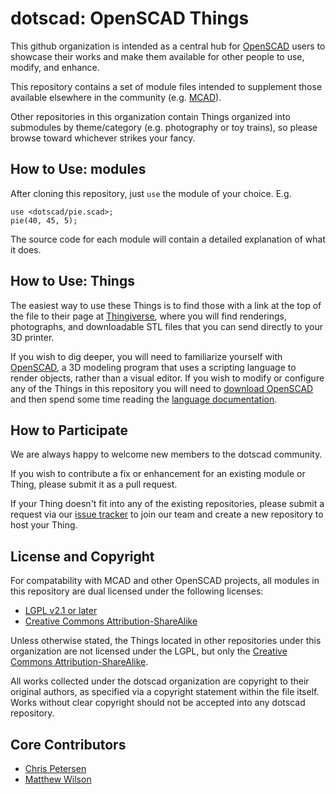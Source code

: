 # dotscad: OpenSCAD Things

This github organization is intended as a central hub for [OpenSCAD](http://www.openscad.org/)
users to showcase their works and make them available for other people to use, modify,
and enhance.

This repository contains a set of module files intended to supplement those available elsewhere
in the community (e.g. [MCAD](https://github.com/SolidCode/MCAD)).

Other repositories in this organization contain Things organized into submodules by theme/category
(e.g. photography or toy trains), so please browse toward whichever strikes your fancy.

## How to Use: modules

After cloning this repository, just `use` the module of your choice.  E.g.

    use <dotscad/pie.scad>;
    pie(40, 45, 5);

The source code for each module will contain a detailed explanation of what it does.

## How to Use: Things

The easiest way to use these Things is to find those with a link at the top of the file
to their page at [Thingiverse](http://www.thingiverse.com/), where you will find
renderings, photographs, and downloadable STL files that you can send directly to your
3D printer.

If you wish to dig deeper, you will need to familiarize yourself with
[OpenSCAD](http://www.openscad.org/), a 3D modeling program that uses a scripting
language to render objects, rather than a visual editor.  If you wish to modify or
configure any of the Things in this repository you will need to
[download OpenSCAD](http://www.openscad.org/downloads.html) and then spend some time
reading the [language documentation](http://www.openscad.org/documentation.html).

## How to Participate

We are always happy to welcome new members to the dotscad community.

If you wish to contribute a fix or enhancement for an existing module or Thing, please
submit it as a pull request.

If your Thing doesn't fit into any of the existing repositories, please submit a request
via our [issue tracker](https://github.com/dotscad/dotscad/issues) to join our team
and create a new repository to host your Thing.

## License and Copyright

For compatability with MCAD and other OpenSCAD projects, all modules in this repository
are dual licensed under the following licenses:

* [LGPL v2.1 or later](http://creativecommons.org/licenses/LGPL/2.1/)
* [Creative Commons Attribution-ShareAlike](http://creativecommons.org/licenses/by-sa/3.0/)

Unless otherwise stated, the Things located in other repositories under this organization
are not licensed under the LGPL, but only the
[Creative Commons Attribution-ShareAlike](http://creativecommons.org/licenses/by-sa/3.0/).

All works collected under the dotscad organization are copyright to their original authors,
as specified via a copyright statement within the file itself.  Works without clear
copyright should not be accepted into any dotscad repository.

## Core Contributors

* [Chris Petersen](http://www.thingiverse.com/ex-nerd)
* [Matthew Wilson](http://www.thingiverse.com/unrepentantgeek)


